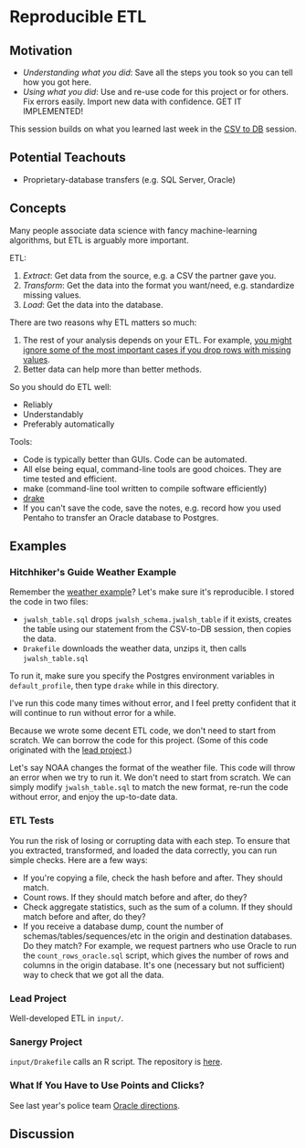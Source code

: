 # Reproducible ETL

## Motivation
* *Understanding what you did*: Save all the steps you took so you can tell how you got here. 
* *Using what you did*: Use and re-use code for this project or for others. Fix errors easily. Import new data with confidence. GET IT IMPLEMENTED!

This session builds on what you learned last week in the [CSV to DB](https://github.com/dssg/hitchhikers-guide/tree/master/curriculum/1_getting_and_keeping_data/csv-to-db) session.


## Potential Teachouts
* Proprietary-database transfers (e.g. SQL Server, Oracle) 
 

## Concepts
Many people associate data science with fancy machine-learning algorithms, but ETL is arguably more important.

ETL: 

1. *Extract*: Get data from the source, e.g. a CSV the partner gave you.
2. *Transform*: Get the data into the format you want/need, e.g. standardize missing values.
3. *Load*: Get the data into the database.

There are two reasons why ETL matters so much:

1. The rest of your analysis depends on your ETL. For example, [you might ignore some of the most important cases if you drop rows with missing values](http://www.stabilityjournal.org/articles/10.5334/sta.cr/). 
2. Better data can help more than better methods.

So you should do ETL well:
* Reliably
* Understandably
* Preferably automatically

Tools:
* Code is typically better than GUIs. Code can be automated.
* All else being equal, command-line tools are good choices. They are time tested and efficient.
* make (command-line tool written to compile software efficiently)
* [drake](https://github.com/Factual/drake)
* If you can't save the code, save the notes, e.g. record how you used Pentaho to transfer an Oracle database to Postgres.


## Examples

### Hitchhiker's Guide Weather Example
Remember the [weather example](https://github.com/dssg/hitchhikers-guide/tree/master/curriculum/1_getting_and_keeping_data/csv-to-db)? Let's make sure it's reproducible. I stored the code in two files:
* `jwalsh_table.sql` drops `jwalsh_schema.jwalsh_table` if it exists, creates the table using our statement from the CSV-to-DB session, then copies the data.
* `Drakefile` downloads the weather data, unzips it, then calls `jwalsh_table.sql`

To run it, make sure you specify the Postgres environment variables in `default_profile`, then type `drake` while in this directory.

I've run this code many times without error, and I feel pretty confident that it will continue to run without error for a while.

Because we wrote some decent ETL code, we don't need to start from scratch. We can borrow the code for this project. (Some of this code originated with the [lead project](https://github.com/dssg/lead-public).)

Let's say NOAA changes the format of the weather file. This code will throw an error when we try to run it. We don't need to start from scratch. We can simply modify `jwalsh_table.sql` to match the new format, re-run the code without error, and enjoy the up-to-date data. 

### ETL Tests
You run the risk of losing or corrupting data with each step. To ensure that you extracted, transformed, and loaded the data correctly, you can run simple checks. Here are a few ways:
* If you're copying a file, check the hash before and after. They should match.
* Count rows. If they should match before and after, do they?
* Check aggregate statistics, such as the sum of a column. If they should match before and after, do they?
* If you receive a database dump, count the number of schemas/tables/sequences/etc in the origin and destination databases. Do they match? For example, we request partners who use Oracle to run the `count_rows_oracle.sql` script, which gives the number of rows and columns in the origin database. It's one (necessary but not sufficient) way to check that we got all the data. 

### Lead Project
Well-developed ETL in `input/`. 

### Sanergy Project
`input/Drakefile` calls an R script. The repository is [here](https://github.com/dssg/sanergy-public).

### What If You Have to Use Points and Clicks?
See last year's police team [Oracle directions](https://github.com/dssg/police/tree/master/input/cmpd/oracle_export_code).

## Discussion



